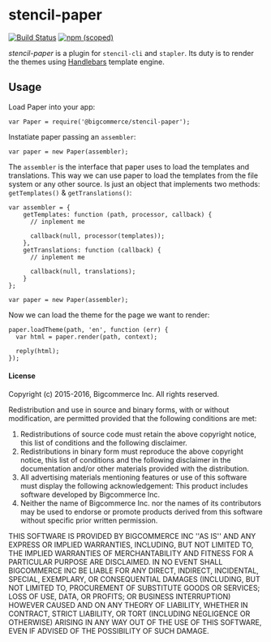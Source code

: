 # stencil-paper
[![Build Status](https://travis-ci.org/bigcommerce/paper.svg?branch=master)](https://travis-ci.org/bigcommerce/paper) [![npm (scoped)](https://img.shields.io/npm/v/@bigcommerce/stencil-paper.svg)](https://www.npmjs.com/package/@bigcommerce/stencil-paper)

*stencil-paper* is a plugin for `stencil-cli` and `stapler`. Its duty is to render the themes using [Handlebars](http://handlebarsjs.com/) template engine.

## Usage

Load Paper into your app:

```
var Paper = require('@bigcommerce/stencil-paper');
```

Instatiate paper passing an `assembler`:
```
var paper = new Paper(assembler);
```

The `assembler` is the interface that paper uses to load the templates and translations. This way we can use paper to load the templates from the file system or any other source.
Is just an object that implements two methods: `getTemplates()` & `getTranslations()`:
```
var assembler = {
    getTemplates: function (path, processor, callback) {
      // inplement me

      callback(null, processor(templates));
    },
    getTranslations: function (callback) {
      // inplement me

      callback(null, translations);
    }
};

var paper = new Paper(assembler);
```

Now we can load the theme for the page we want to render:
```
paper.loadTheme(path, 'en', function (err) {
  var html = paper.render(path, context);

  reply(html);
});
```

#### License

Copyright (c) 2015-2016, Bigcommerce Inc.
All rights reserved.

Redistribution and use in source and binary forms, with or without
modification, are permitted provided that the following conditions are met:
1. Redistributions of source code must retain the above copyright
   notice, this list of conditions and the following disclaimer.
2. Redistributions in binary form must reproduce the above copyright
   notice, this list of conditions and the following disclaimer in the
   documentation and/or other materials provided with the distribution.
3. All advertising materials mentioning features or use of this software
   must display the following acknowledgement:
   This product includes software developed by Bigcommerce Inc.
4. Neither the name of Bigcommerce Inc. nor the
   names of its contributors may be used to endorse or promote products
   derived from this software without specific prior written permission.

THIS SOFTWARE IS PROVIDED BY BIGCOMMERCE INC ''AS IS'' AND ANY
EXPRESS OR IMPLIED WARRANTIES, INCLUDING, BUT NOT LIMITED TO, THE IMPLIED
WARRANTIES OF MERCHANTABILITY AND FITNESS FOR A PARTICULAR PURPOSE ARE
DISCLAIMED. IN NO EVENT SHALL BIGCOMMERCE INC BE LIABLE FOR ANY
DIRECT, INDIRECT, INCIDENTAL, SPECIAL, EXEMPLARY, OR CONSEQUENTIAL DAMAGES
(INCLUDING, BUT NOT LIMITED TO, PROCUREMENT OF SUBSTITUTE GOODS OR SERVICES;
LOSS OF USE, DATA, OR PROFITS; OR BUSINESS INTERRUPTION) HOWEVER CAUSED AND
ON ANY THEORY OF LIABILITY, WHETHER IN CONTRACT, STRICT LIABILITY, OR TORT
(INCLUDING NEGLIGENCE OR OTHERWISE) ARISING IN ANY WAY OUT OF THE USE OF THIS
SOFTWARE, EVEN IF ADVISED OF THE POSSIBILITY OF SUCH DAMAGE.

